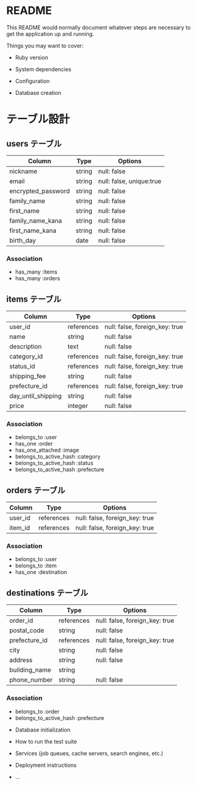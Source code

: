# README

This README would normally document whatever steps are necessary to get the
application up and running.

Things you may want to cover:

* Ruby version

* System dependencies

* Configuration

* Database creation
# テーブル設計

## users テーブル

| Column             | Type   | Options     |
| ------------------ | ------ | ----------- |
| nickname           | string | null: false |
| email              | string | null: false, unique:true |
| encrypted_password | string | null: false |
| family_name        | string | null: false |
| first_name         | string | null: false |
| family_name_kana   | string | null: false |
| first_name_kana    | string | null: false |
| birth_day          | date   | null: false |

### Association
- has_many :items
- has_many :orders

## items テーブル

| Column             | Type       | Options                        |
| ------------------ | ---------- | ------------------------------ |
| user_id            | references | null: false, foreign_key: true |
| name               | string     | null: false                    |
| description        | text       | null: false                    |
| category_id        | references | null: false, foreign_key: true |
| status_id          | references | null: false, foreign_key: true |
| shipping_fee       | string     | null: false                    |
| prefecture_id      | references | null: false, foreign_key: true |
| day_until_shipping | string     | null: false                    |
| price              | integer    | null: false                    |

### Association
- belongs_to :user
- has_one :order
- has_one_attached :image
- belongs_to_active_hash :category
- belongs_to_active_hash :status
- belongs_to_active_hash :prefecture

## orders テーブル

| Column        | Type       | Options                        |
| ------------- | ---------- | ------------------------------ |
| user_id       | references | null: false, foreign_key: true |
| item_id       | references | null: false, foreign_key: true |

### Association
- belongs_to :user
- belongs_to :item
- has_one :destination

## destinations テーブル

| Column        | Type       | Options                        |
| ------------- | ---------- | ------------------------------ |
| order_id      | references | null: false, foreign_key: true |
| postal_code   | string     | null: false                    |
| prefecture_id | references | null: false, foreign_key: true |
| city          | string     | null: false                    |
| address       | string     | null: false                    |
| building_name | string     |
| phone_number  | string     | null: false                    |

### Association
- belongs_to :order
- belongs_to_active_hash :prefecture




* Database initialization

* How to run the test suite

* Services (job queues, cache servers, search engines, etc.)

* Deployment instructions

* ...
